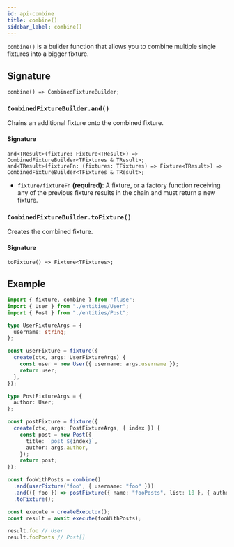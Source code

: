 ```yaml
---
id: api-combine
title: combine()
sidebar_label: combine()
---
```


`combine()` is a builder function that allows you to combine multiple single fixtures into a bigger fixture.

## Signature

```
combine() => CombinedFixtureBuilder;
```

### `CombinedFixtureBuilder.and()`

Chains an additional fixture onto the combined fixture.

#### Signature

```
and<TResult>(fixture: Fixture<TResult>) => CombinedFixtureBuilder<TFixtures & TResult>;
and<TResult>(fixtureFn: (fixtures: TFixtures) => Fixture<TResult>) => CombinedFixtureBuilder<TFixtures & TResult>;
```

- `fixture/fixtureFn` **(required)**: A fixture, or a factory function receiving any of the previous fixture results in the chain and must return a new fixture.

### `CombinedFixtureBuilder.toFixture()`

Creates the combined fixture.

#### Signature

```
toFixture() => Fixture<TFixtures>;
```

## Example

```typescript
import { fixture, combine } from "fluse";
import { User } from "./entities/User";
import { Post } from "./entities/Post";

type UserFixtureArgs = {
  username: string;
};

const userFixture = fixture({
  create(ctx, args: UserFixtureArgs) {
    const user = new User({ username: args.username });
    return user;
  },
});

type PostFixtureArgs = {
  author: User;
};

const postFixture = fixture({
  create(ctx, args: PostFixtureArgs, { index }) {
    const post = new Post({
      title: `post ${index}`,
      author: args.author,
    });
    return post;
});

const fooWithPosts = combine()
  .and(userFixture("foo", { username: "foo" }))
  .and(({ foo }) => postFixture({ name: "fooPosts", list: 10 }, { author: foo }))
  .toFixture();

const execute = createExecutor();
const result = await execute(fooWithPosts);

result.foo // User
result.fooPosts // Post[]
```
